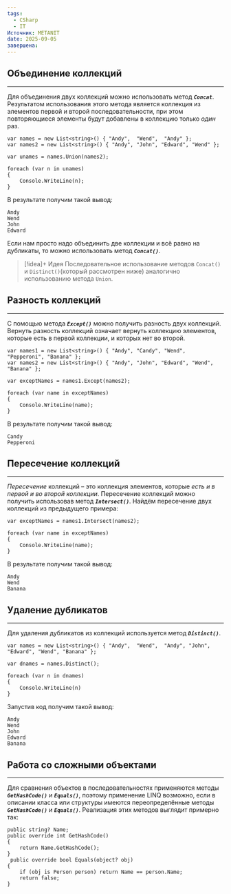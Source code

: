 ```yaml
---
tags:
  - CSharp
  - IT
Источник: METANIT
date: 2025-09-05
завершена:
---
```


## Объединение коллекций
---
Для объединения двух коллекций можно использовать метод ***`Concat`***. Результатом использования этого метода является коллекция из элементов первой и второй последовательности, при этом повторяющиеся элементы будут добавлены в коллекцию только *один* раз.
```
var names = new List<string>() { "Andy",  "Wend",  "Andy" };
var names2 = new List<string>() { "Andy", "John", "Edward", "Wend" };

var unames = names.Union(names2);

foreach (var n in unames)
{
	Console.WriteLine(n);
}
```
В результате получим такой вывод:
```
Andy
Wend
John
Edward
```
Если нам просто надо объединить две коллекции и всё равно на дубликаты, то можно использовать метод ***`Concat()`***.

>[!idea]+ Идея
>Последовательное использование методов `Concat()` и `Distinct()`(который рассмотрен ниже) аналогично использованию метода `Union`.
>
## Разность коллекций
---
С помощью метода ***`Except()`*** можно получить разность двух коллекций. Вернуть разность коллекций означает вернуть коллекцию элементов, которые есть  в первой коллекции, и которых нет во второй. 
```
var names1 = new List<string>() { "Andy", "Candy", "Wend", "Pepperoni", "Banana" };
var names2 = new List<string>() { "Andy", "John", "Edward", "Wend", "Banana" };

var exceptNames = names1.Except(names2);

foreach (var name in exceptNames) 
{
	Console.WriteLine(name);
}
```
В результате получим такой вывод:
```
Candy
Pepperoni
```
## Пересечение коллекций
---
*Пересечение* коллекций – это коллекция элементов, которые *есть и в первой и во второй коллекции*. Пересечение коллекций можно получить использовав метод ***`Intersect()`***.
Найдём пересечение двух коллекций из предыдущего примера:
```
var exceptNames = names1.Intersect(names2);

foreach (var name in exceptNames) 
{
	Console.WriteLine(name);
}
```
В результате получим такой вывод:
```
Andy
Wend
Banana
```
## Удаление дубликатов
---
Для удаления дубликатов из коллекций используется метод ***`Distinct()`***. 
```
var names = new List<string>() { "Andy",  "Wend",  "Andy", "John", "Edward", "Wend", "Banana" };

var dnames = names.Distinct();

foreach (var n in dnames)
{
	Console.WriteLine(n)
}
```
Запустив код получим такой вывод:
```
Andy
Wend
John
Edward
Banana
```
## Работа со сложными объектами
---
Для сравнения объектов в последовательностях применяются методы ***`GetHashCode()`*** и ***`Equals()`***, поэтому применение LINQ возможно, если в описании класса или структуры имеются переопределённые методы ***`GetHashCode()`*** и ***`Equals()`***.
Реализация этих методов выглядит примерно так:
```
public string? Name;
public override int GetHashCode()
{
	return Name.GetHashCode();
}
 public override bool Equals(object? obj)
{
	if (obj is Person person) return Name == person.Name;
	return false;
}
```
